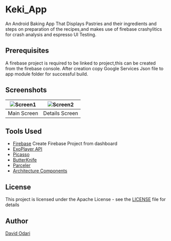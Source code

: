 # Keki_App

An Android Baking App That Displays Pastries and their ingredients and steps on preparation of the
recipes,and makes use of firebase crashylitics for crash analysis and espresso UI Testing.

## Prerequisites

A firebase project is required to be linked to project,this can be created from the firebase console.
After creation copy Google Services Json file to app module folder for successful build.

## Screenshots

| ![Screen1](https://github.com/Davidodari/Keki_App/blob/master/Main%20Screen.png) | ![Screen2](https://github.com/Davidodari/Keki_App/blob/master/Details%20Screen.png) |
|:---:|:---:|
| Main Screen | Details Screen |

## Tools Used

* [Firebase](https://firebase.google.com) Create Firebase Project from dashboard
* [ExoPlayer API](https://github.com/google/ExoPlayer)
* [Picasso](square.github.io/picasso)
* [ButterKnife](jakewharton.github.io/butterknife)
* [Parceler](https://github.com/johncarl81/parceler)
* [Architecture Components](https://developer.android.com/topic/libraries/architecture)

## License

This project is licensed under the Apache License - see the [LICENSE](LICENSE) file for details

## Author

[David Odari](https://github.com/Davidodari)

